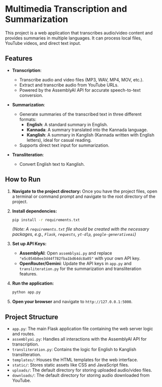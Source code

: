 # Multimedia Transcription and Summarization

This project is a web application that transcribes audio/video content and provides summaries in multiple languages. It can process local files, YouTube videos, and direct text input.

## Features

- **Transcription**:
  - Transcribe audio and video files (MP3, WAV, MP4, MOV, etc.).
  - Extract and transcribe audio from YouTube URLs.
  - Powered by the AssemblyAI API for accurate speech-to-text conversion.

- **Summarization**:
  - Generate summaries of the transcribed text in three different formats:
    - **English**: A standard summary in English.
    - **Kannada**: A summary translated into the Kannada language.
    - **Kanglish**: A summary in Kanglish (Kannada written with English letters), ideal for casual reading.
  - Supports direct text input for summarization.

- **Transliteration**:
  - Convert English text to Kanglish.

## How to Run

1. **Navigate to the project directory:**
   Once you have the project files, open a terminal or command prompt and navigate to the root directory of the project.

2. **Install dependencies:**
   ```bash
   pip install -r requirements.txt
   ```
   *(Note: A `requirements.txt` file should be created with the necessary packages, e.g., `Flask`, `requests`, `yt-dlp`, `google-generativeai`)*

3. **Set up API Keys:**
   - **AssemblyAI**: Open `assemblyai.py` and replace `"e5c054b0ee3d44f782fba1bd64dc8a05"` with your own API key.
   - **OpenRouter/Gemini**: Update the API keys in `app.py` and `transliteration.py` for the summarization and transliteration features.

4. **Run the application:**
   ```bash
   python app.py
   ```

5. **Open your browser** and navigate to `http://127.0.0.1:5000`.

## Project Structure

- `app.py`: The main Flask application file containing the web server logic and routes.
- `assemblyai.py`: Handles all interactions with the AssemblyAI API for transcription.
- `transliteration.py`: Contains the logic for English to Kanglish transliteration.
- `templates/`: Houses the HTML templates for the web interface.
- `static/`: Stores static assets like CSS and JavaScript files.
- `uploads/`: The default directory for storing uploaded audio/video files.
- `downloads/`: The default directory for storing audio downloaded from YouTube.